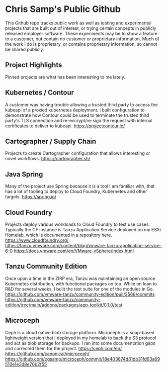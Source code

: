 # Chris Samp's Public Github

This Github repo tracks public work as well as testing and experimental projects that are built out of interest, or trying certain concepts in publicly released employer software. These experiments may be to show a feature to a customer, but contain no customer or proprietary information. Much of the work I do is proprietary, or contains proprietary information, so cannot be shared publicly.

## Project Highlights

Pinned projects are what has been interesting to me lately.

## Kubernetes / Contour

A customer was having trouble allowing a trusted third party to access the kubeapi of a proxied kubernetes deployment. I built configuration to demonstrate how Contour could be used to terminate the trusted third party's TLS connection and re-encrypt/re-sign the request with internal certificates to deliver to kubeapi.
https://projectcontour.io/

## Cartographer / Supply Chain

Projects to create Cartographer configuration that allows interesting or novel workflows.
https://cartographer.sh/

## Java Spring

Many of the project use Spring because it is a tool I am familiar with, that has a lot of tooling to deploy to Cloud Foundry, Kubernetes and other targets.
https://spring.io/

## Cloud Foundry

Projects deploy various workloads to Cloud Foundry to test use cases. Typically the CF instance is Tanzu Application Service deployed on my ESXi Homelab, which is documented in a repository here.
https://www.cloudfoundry.org/
https://tanzu.vmware.com/content/blog/vmware-tanzu-application-service-6-0
https://docs.vmware.com/en/VMware-vSphere/index.html

## Tanzu Community Edition

Once upon a time in the ZIRP era, Tanzu was maintaining an open source Kubernetes distribution, with functional packages on top. While on loan to R&D for several weeks, I built the test suite for one of the modules in Go.
https://github.com/vmware-tanzu/community-edition/pull/3568/commits
https://github.com/vmware-tanzu/community-edition/tree/main/addons/packages/app-toolkit/0.1.0/test

## Microceph

Ceph is a cloud native blob storage platform. Microceph is a snap-based lightweight version that I deployed in my homelab to back the S3 protocol and act as blob storage for backups. I ran into some documentation gaps and corrected them for the project.
https://ceph.com/en/
https://github.com/canonical/microceph/
https://github.com/cgsamp/microceph/commit/18e403874d81db31fd63a69510e1e3d8e70b2f55

